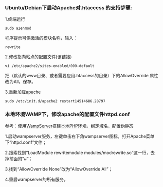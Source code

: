 ### Ubuntu/Debian下启动Apache对.htaccess 的支持步骤:

1.终端运行
    
    sudo a2enmod

程序提示可供激活的模块名称，输入：
    
    rewrite


2.修改指向站点的配置文件(该链接)
    
    vi /etc/apache2/sites-enabled/000-default 

把（默认的www目录、或者需要应用.htaccess的目录）下的AllowOverride 属性改为All，保存。

3.重新加载apache
    
    sudo /etc/init.d/apache2 restart14514686.28797

### 本地环境WAMP下，修改apache的配置文件httpd.conf

参考：[使用WampServer搭建本地PHP环境，绑定域名，配置伪静态](http://wayearn.com/2016/01/wamp/)

1.启动wampserver服务，左键单击右下角wampserver图标，打开Apache菜单下“httpd.conf”文件；

2.搜索找到“LoadModule rewritemodule modules/modrewrite.so”这一行，去掉前面的“#”；

3.找到“AllowOverride None”改为“AllowOverride All”；

4.重启wampserver的所有服务。


